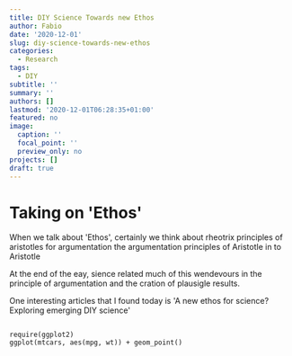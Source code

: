 ```yaml
---
title: DIY Science Towards new Ethos
author: Fabio
date: '2020-12-01'
slug: diy-science-towards-new-ethos
categories:
  - Research
tags:
  - DIY
subtitle: ''
summary: ''
authors: []
lastmod: '2020-12-01T06:28:35+01:00'
featured: no
image:
  caption: ''
  focal_point: ''
  preview_only: no
projects: []
draft: true
---
```


# Taking on 'Ethos'


When we talk about 'Ethos', certainly we think about rheotrix principles of aristotles for argumentation the argumentation principles of Aristotle in to Aristotle

At the end of the eay, sience related much of this wendevours in the principle of argumentation and the cration of plausigle results.

One interesting articles that I found today is 'A new ethos for science? Exploring emerging DIY science'

```{r}

require(ggplot2)
ggplot(mtcars, aes(mpg, wt)) + geom_point()

```
